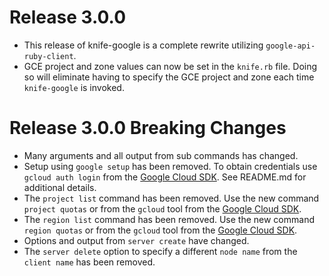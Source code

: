 <!---
This file is reset every time a new release is done. The contents of this file
are for the currently unreleased version.

Example Note:

## Example Heading
Details about the thing that changed that needs to get included in the Release
Notes in markdown.
-->

# Release 3.0.0

* This release of knife-google is a complete rewrite utilizing
  `google-api-ruby-client`.
* GCE project and zone values can now be set in the `knife.rb` file. Doing so
  will eliminate having to specify the GCE project and zone each time
  `knife-google` is invoked.

# Release 3.0.0 Breaking Changes

* Many arguments and all output from sub commands has changed.
* Setup using `google setup` has been removed. To obtain credentials use
  `gcloud auth login` from the [Google Cloud SDK](https://cloud.google.com/sdk/).
  See README.md for additional details.
* The `project list` command has been removed. Use the new command `project
  quotas` or from the `gcloud` tool from the
  [Google Cloud SDK](https://cloud.google.com/sdk/gcloud/).
* The `region list` command has been removed. Use the new command `region
  quotas` or from the `gcloud` tool from the
  [Google Cloud SDK](https://cloud.google.com/sdk/gcloud/).
* Options and output from `server create` have changed.
* The `server delete` option to specify a different `node name` from the
  `client name` has been removed.
